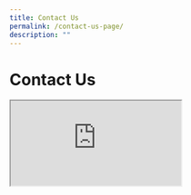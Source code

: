 ```yaml
---
title: Contact Us
permalink: /contact-us-page/
description: ""
---
```

# Contact Us
<iframe src="https://www.google.com/maps/embed/v1/place?q=st+anthony%27s+canossian+secondary&amp;key=AIzaSyD09zQ9PNDNNy9TadMuzRV_UsPUoWKntt8" aria-hidden="true"></iframe>